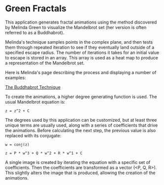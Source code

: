 # Green Fractals

This application generates fractal animations using the method discovered by Melinda Green to visualize the Mandelbrot set (her version is often referred to as a Buddhabrot).

Melinda's technique samples points in the complex plane, and then tests them through repeated iteration to see if they eventually land outside of a specified escape radius. The number of iterations it takes for an initial value to escape is stored in an array. This array is used as a heat map to produce a representation of the Mandelbrot set.

Here is Melinda's page describing the process and displaying a number of examples: 

[The Buddhabrot Technique](http://superliminal.com/fractals/bbrot/bbrot.htm)

To create the animations, a higher degree generating function is used. The usual Mandelbrot equation is: 

`z = z^2 + C`

The degrees used by this application can be customized, but at least three unique terms are usually used, along with a series of coefficients that drive the animations. Before calculating the next step, the previous value is also replaced with its conjugate:

`w = conj(z)`

`z = P * w^3 + Q * w^2 + R * w^1 + C` 

A single image is created by iterating the equation with a specific set of coefficients. Then the coefficients are transformed as a vector (<P, Q, R>). This slightly alters the image that is produced, allowing the creation of the animations. 

